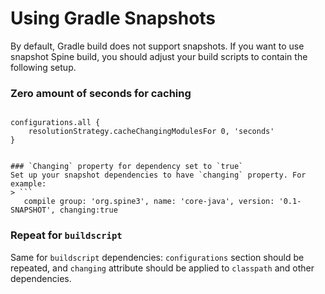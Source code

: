 # Using Gradle Snapshots

By default, Gradle build does not support snapshots. If you want to use snapshot Spine build, you should adjust your build scripts to contain the following setup. 

### Zero amount of seconds for caching
> ```        
    configurations.all { 
        resolutionStrategy.cacheChangingModulesFor 0, 'seconds' 
    }
```

### `Changing` property for dependency set to `true`
Set up your snapshot dependencies to have `changing` property. For example:
> ```
   compile group: 'org.spine3', name: 'core-java', version: '0.1-SNAPSHOT', changing:true
```

### Repeat for `buildscript`
Same for `buildscript` dependencies: `configurations` section should be repeated, and `changing` attribute should be applied to `classpath` and other dependencies.